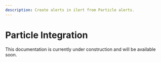 ```yaml
---
description: Create alerts in ilert from Particle alerts.
---
```


# Particle Integration

This documentation is currently under construction and will be available soon.

